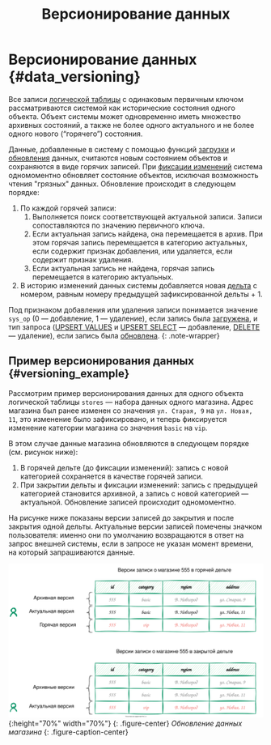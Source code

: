 ﻿---
layout: default
title: Версионирование данных
nav_order: 1
parent: Загрузка данных
grand_parent: Работа с системой
has_children: false
has_toc: false
---

# Версионирование данных {#data_versioning}

Все записи [логической таблицы](../../../overview/main_concepts/logical_table/logical_table.md)
с одинаковым первичным ключом рассматриваются системой как исторические состояния одного объекта.
Объект системы может одновременно иметь множество архивных состояний, а также не более одного актуального
и не более одного нового (“горячего”) состояния.

Данные, добавленные в систему с помощью функций [загрузки](../data_upload.md) и 
[обновления](../../data_update/data_update.md) данных, считаются новым состоянием объектов и 
сохраняются в виде горячих записей. При [фиксации изменений](../../../reference/sql_plus_requests/COMMIT_DELTA/COMMIT_DELTA.md) 
система одномоментно обновляет состояние объектов, исключая возможность чтения "грязных" данных.
Обновление происходит в следующем порядке:

1. По каждой горячей записи:
   1. Выполняется поиск соответствующей актуальной записи. Записи сопоставляются по значению первичного ключа.
   2. Если актуальная запись найдена, она перемещается в архив. При этом горячая запись перемещается в категорию 
      актуальных, если содержит признак добавления, или удаляется, если содержит признак удаления.
   3. Если актуальная запись не найдена, горячая запись перемещается в категорию актуальных.
2. В историю изменений данных системы добавляется новая [дельта](../../../overview/main_concepts/delta/delta.md) 
   с номером, равным номеру предыдущей зафиксированной дельты + 1.

Под признаком добавления или удаления записи понимается значение `sys_op`
(0 — добавление, 1 — удаление), если запись была [загружена](../data_upload.md), и тип запроса
([UPSERT VALUES](../../../reference/sql_plus_requests/UPSERT_VALUES/UPSERT_VALUES.md) и 
[UPSERT SELECT](../../../reference/sql_plus_requests/UPSERT_SELECT/UPSERT_SELECT.md) — добавление,
[DELETE](../../../reference/sql_plus_requests/DELETE/DELETE.md) — удаление), если запись была 
[обновлена](../../data_update/data_update.md).
{: .note-wrapper}

## Пример версионирования данных {#versioning_example}

Рассмотрим пример версионирования данных для одного объекта логической таблицы `stores` — набора данных 
одного магазина. Адрес магазина был ранее изменен со значения `ул. Старая, 9` на `ул. Новая, 11`, 
это изменение было зафиксировано, и теперь фиксируется изменение категории магазина со значения `basic` на `vip`.

В этом случае данные магазина обновляются в следующем порядке (см. рисунок ниже):
1.  В горячей дельте (до фиксации изменений): запись с новой категорией сохраняется в качестве горячей записи.
2.  При закрытии дельты и фиксации изменений: запись с предыдущей категорией становится архивной, а 
    запись с новой категорией — актуальной. Обновление записей происходит одномоментно.

На рисунке ниже показаны версии записей до закрытия и после закрытия одной дельты. Актуальные версии записей помечены 
значком пользователя: именно они по умолчанию возвращаются в ответ на запрос внешней системы, если в запросе 
не указан момент времени, на который запрашиваются данные.

![](data_versioning.svg){:height="70%" width="70%"}
{: .figure-center}
*Обновление данных магазина*
{: .figure-caption-center}